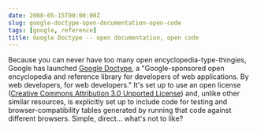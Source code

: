 ```yaml
---
date: 2008-05-15T00:00:00Z
slug: google-doctype-open-documentation-open-code
tags: [google, reference]
title: Google Doctype -- open documentation, open code
---
```


Because you can never have too many open encyclopedia-type-thingies, Google has launched
[Google Doctype](http://code.google.com/doctype/), a "Google-sponsored open encyclopedia and reference library for developers of web applications. By web developers, for web developers." It's set up to use an open license (<a href="http://creativecommons.org/licenses/by/3.0/">Creative Commons Attribution 3.0 Unported License</a>) and, unlike other similar resources, is explicitly set up to include code for testing and browser-compatibility tables generated by running that code against different browsers. Simple, direct... what's not to like?
